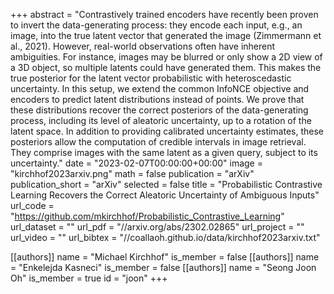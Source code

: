 +++
abstract = "Contrastively trained encoders have recently been proven to invert the data-generating process: they encode each input, e.g., an image, into the true latent vector that generated the image (Zimmermann et al., 2021). However, real-world observations often have inherent ambiguities. For instance, images may be blurred or only show a 2D view of a 3D object, so multiple latents could have generated them. This makes the true posterior for the latent vector probabilistic with heteroscedastic uncertainty. In this setup, we extend the common InfoNCE objective and encoders to predict latent distributions instead of points. We prove that these distributions recover the correct posteriors of the data-generating process, including its level of aleatoric uncertainty, up to a rotation of the latent space. In addition to providing calibrated uncertainty estimates, these posteriors allow the computation of credible intervals in image retrieval. They comprise images with the same latent as a given query, subject to its uncertainty."
date = "2023-02-07T00:00:00+00:00"
image = "kirchhof2023arxiv.png"
math = false
publication = "arXiv"
publication_short = "arXiv"
selected = false
title = "Probabilistic Contrastive Learning Recovers the Correct Aleatoric Uncertainty of Ambiguous Inputs"
url_code = "https://github.com/mkirchhof/Probabilistic_Contrastive_Learning"
url_dataset = ""
url_pdf = "//arxiv.org/abs/2302.02865"
url_project = ""
url_video = ""
url_bibtex = "//coallaoh.github.io/data/kirchhof2023arxiv.txt"

[[authors]]
    name = "Michael Kirchhof"
    is_member = false
[[authors]]
    name = "Enkelejda Kasneci"
    is_member = false
[[authors]]
    name = "Seong Joon Oh"
    is_member = true
    id = "joon"
+++
